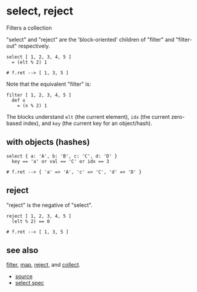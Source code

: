 
# select, reject

Filters a collection

"select" and "reject" are the 'block-oriented' children of
"filter" and "filter-out" respectively.

```
select [ 1, 2, 3, 4, 5 ]
  = (elt % 2) 1

# f.ret --> [ 1, 3, 5 ]
```

Note that the equivalent "filter" is:
```
filter [ 1, 2, 3, 4, 5 ]
  def x
    = (x % 2) 1
```

The blocks understand `elt` (the current element), `idx` (the current
zero-based index), and `key` (the current key for an object/hash).

## with objects (hashes)

```
select { a: 'A', b: 'B', c: 'C', d: 'D' }
  key == 'a' or val == 'C' or idx == 3

# f.ret --> { 'a' => 'A', 'c' => 'C', 'd' => 'D' }
```

## reject

"reject" is the negative of "select".

```
reject [ 1, 2, 3, 4, 5 ]
  (elt % 2) == 0

# f.ret --> [ 1, 3, 5 ]
```

## see also

[filter](filter.md), [map](map.md), [reject](select.md), and [collect](collect.md).


* [source](https://github.com/floraison/flor/tree/master/lib/flor/pcore/select.rb)
* [select spec](https://github.com/floraison/flor/tree/master/spec/pcore/select_spec.rb)

